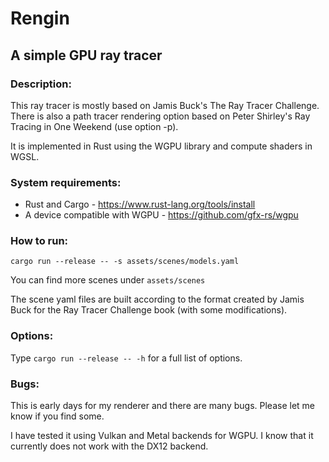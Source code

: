 # Rengin 
## A simple GPU ray tracer 
### Description:
This ray tracer is mostly based on Jamis Buck's The Ray Tracer Challenge. There is also a path tracer rendering option based on Peter Shirley's Ray Tracing in One Weekend (use option -p).

It is implemented in Rust using the WGPU library and compute shaders in WGSL.
### System requirements:
- Rust and Cargo - https://www.rust-lang.org/tools/install
- A device compatible with WGPU - https://github.com/gfx-rs/wgpu 

### How to run:
`cargo run --release -- -s assets/scenes/models.yaml`

You can find more scenes under `assets/scenes`

The scene yaml files are built according to the format created by Jamis Buck for the Ray Tracer Challenge book (with some modifications).

### Options:
Type `cargo run --release -- -h` for a full list of options.

### Bugs:
This is early days for my renderer and there are many bugs. Please let me know if you find some.

I have tested it using Vulkan and Metal backends for WGPU. I know that it currently does not work with the DX12 backend.